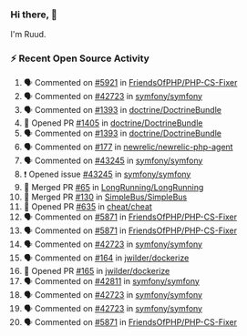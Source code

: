 ### Hi there, 👋

I'm Ruud.
 
### :zap: Recent Open Source Activity

<!--START_SECTION:activity-->
1. 🗣 Commented on [#5921](https://github.com/FriendsOfPHP/PHP-CS-Fixer/issues/5921) in [FriendsOfPHP/PHP-CS-Fixer](https://github.com/FriendsOfPHP/PHP-CS-Fixer)
2. 🗣 Commented on [#42723](https://github.com/symfony/symfony/issues/42723) in [symfony/symfony](https://github.com/symfony/symfony)
3. 🗣 Commented on [#1393](https://github.com/doctrine/DoctrineBundle/issues/1393) in [doctrine/DoctrineBundle](https://github.com/doctrine/DoctrineBundle)
4. 💪 Opened PR [#1405](https://github.com/doctrine/DoctrineBundle/pull/1405) in [doctrine/DoctrineBundle](https://github.com/doctrine/DoctrineBundle)
5. 🗣 Commented on [#1393](https://github.com/doctrine/DoctrineBundle/issues/1393) in [doctrine/DoctrineBundle](https://github.com/doctrine/DoctrineBundle)
6. 🗣 Commented on [#177](https://github.com/newrelic/newrelic-php-agent/issues/177) in [newrelic/newrelic-php-agent](https://github.com/newrelic/newrelic-php-agent)
7. 🗣 Commented on [#43245](https://github.com/symfony/symfony/issues/43245) in [symfony/symfony](https://github.com/symfony/symfony)
8. ❗️ Opened issue [#43245](https://github.com/symfony/symfony/issues/43245) in [symfony/symfony](https://github.com/symfony/symfony)
9. 🎉 Merged PR [#65](https://github.com/LongRunning/LongRunning/pull/65) in [LongRunning/LongRunning](https://github.com/LongRunning/LongRunning)
10. 🎉 Merged PR [#130](https://github.com/SimpleBus/SimpleBus/pull/130) in [SimpleBus/SimpleBus](https://github.com/SimpleBus/SimpleBus)
11. 💪 Opened PR [#635](https://github.com/cheat/cheat/pull/635) in [cheat/cheat](https://github.com/cheat/cheat)
12. 🗣 Commented on [#5871](https://github.com/FriendsOfPHP/PHP-CS-Fixer/issues/5871) in [FriendsOfPHP/PHP-CS-Fixer](https://github.com/FriendsOfPHP/PHP-CS-Fixer)
13. 🗣 Commented on [#5871](https://github.com/FriendsOfPHP/PHP-CS-Fixer/issues/5871) in [FriendsOfPHP/PHP-CS-Fixer](https://github.com/FriendsOfPHP/PHP-CS-Fixer)
14. 🗣 Commented on [#42723](https://github.com/symfony/symfony/issues/42723) in [symfony/symfony](https://github.com/symfony/symfony)
15. 🗣 Commented on [#164](https://github.com/jwilder/dockerize/issues/164) in [jwilder/dockerize](https://github.com/jwilder/dockerize)
16. 💪 Opened PR [#165](https://github.com/jwilder/dockerize/pull/165) in [jwilder/dockerize](https://github.com/jwilder/dockerize)
17. 🗣 Commented on [#42811](https://github.com/symfony/symfony/issues/42811) in [symfony/symfony](https://github.com/symfony/symfony)
18. 🗣 Commented on [#42723](https://github.com/symfony/symfony/issues/42723) in [symfony/symfony](https://github.com/symfony/symfony)
19. 🗣 Commented on [#42723](https://github.com/symfony/symfony/issues/42723) in [symfony/symfony](https://github.com/symfony/symfony)
20. 🗣 Commented on [#5871](https://github.com/FriendsOfPHP/PHP-CS-Fixer/issues/5871) in [FriendsOfPHP/PHP-CS-Fixer](https://github.com/FriendsOfPHP/PHP-CS-Fixer)
<!--END_SECTION:activity-->
